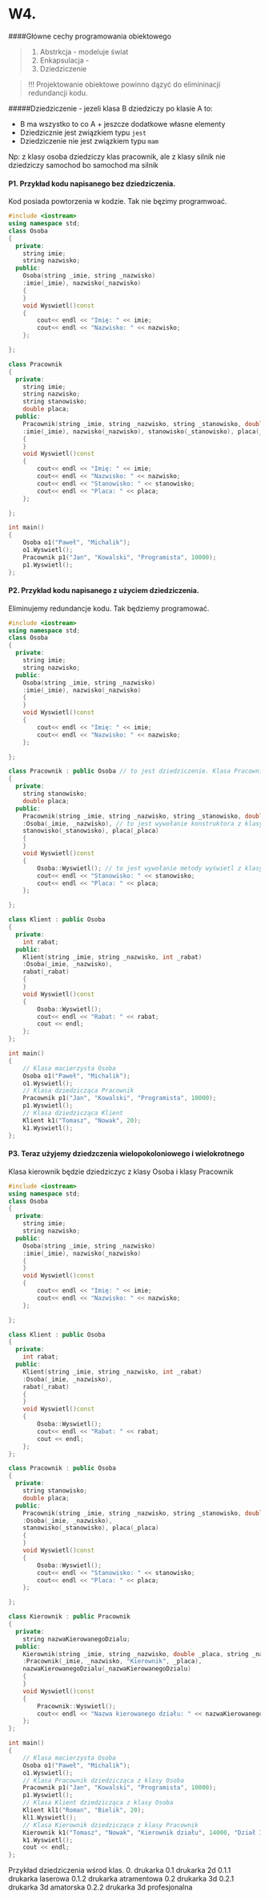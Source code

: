 # W4. 
####Główne cechy programowania obiektowego
> 1. Abstrkcja - modeluje świat
> 2. Enkapsulacja - 
> 3. Dziedziczenie

> !!! Projektowanie obiektowe powinno dązyć do elimininacji redundancji kodu.

#####Dziedziczenie - jezeli klasa B dziedziczy po klasie A to:
* B ma wszystko to co A + jeszcze dodatkowe własne elementy
* Dziedzicznie jest związkiem typu `jest`
* Dziedziczenie nie jest związkiem typu `mam`

Np: z klasy osoba dziedziczy klas pracownik, ale z klasy silnik nie dziedziczy samochod bo samochod ma silnik

#### P1. Przykład kodu napisanego bez dziedziczenia.
Kod posiada powtorzenia w kodzie. Tak nie bęzimy programwoać.
```c++
#include <iostream>
using namespace std;
class Osoba
{
  private:
    string imie;
    string nazwisko;
  public:
    Osoba(string _imie, string _nazwisko)
    :imie(_imie), nazwisko(_nazwisko)
    { 
    }
    void Wyswietl()const
    {
        cout<< endl << "Imię: " << imie;
        cout<< endl << "Nazwisko: " << nazwisko;   
    };

};

class Pracownik
{
  private:
    string imie;
    string nazwisko;
    string stanowisko; 
    double placa;
  public:
    Pracownik(string _imie, string _nazwisko, string _stanowisko, double _placa)
    :imie(_imie), nazwisko(_nazwisko), stanowisko(_stanowisko), placa(_placa)
    { 
    }
    void Wyswietl()const
    {
        cout<< endl << "Imię: " << imie;
        cout<< endl << "Nazwisko: " << nazwisko;
        cout<< endl << "Stanowisko: " << stanowisko;
        cout<< endl << "Placa: " << placa;  
    };

};

int main()
{
    Osoba o1("Paweł", "Michalik");
    o1.Wyswietl();
    Pracownik p1("Jan", "Kowalski", "Programista", 10000);
    p1.Wyswietl();
};
```
#### P2. Przykład kodu napisanego z użyciem dziedziczenia.
Eliminujemy redundancje kodu. Tak będziemy programować.

```c++
#include <iostream>
using namespace std;
class Osoba
{
  private:
    string imie;
    string nazwisko;
  public:
    Osoba(string _imie, string _nazwisko)
    :imie(_imie), nazwisko(_nazwisko)
    { 
    }
    void Wyswietl()const
    {
        cout<< endl << "Imię: " << imie;
        cout<< endl << "Nazwisko: " << nazwisko;   
    };

};

class Pracownik : public Osoba // to jest dziedziczenie. Klasa Pracownik dziedziczy z osoby (bo jest osobą). Pracownik posiada wszystkie elementy klasy Osoba.
{
  private:
    string stanowisko; 
    double placa;
  public:
    Pracownik(string _imie, string _nazwisko, string _stanowisko, double _placa)
    :Osoba(_imie, _nazwisko), // to jest wywołanie konstruktora z klasy Osoba kotre wypełnia imię i nazwisko
    stanowisko(_stanowisko), placa(_placa) 
    { 
    }
    void Wyswietl()const
    {
        Osoba::Wyswietl(); // to jest wywołanie metody wyświetl z klasy osoba czyli wyswietlenie imienia i nazwiska pracownika
        cout<< endl << "Stanowisko: " << stanowisko;
        cout<< endl << "Placa: " << placa;  
    };

};

class Klient : public Osoba 
{
  private:
    int rabat; 
  public:
    Klient(string _imie, string _nazwisko, int _rabat)
    :Osoba(_imie, _nazwisko),
    rabat(_rabat) 
    { 
    }
    void Wyswietl()const
    {
        Osoba::Wyswietl();
        cout<< endl << "Rabat: " << rabat;
        cout << endl;  
    };
};

int main()
{
    // Klasa macierzysta Osoba
    Osoba o1("Paweł", "Michalik");
    o1.Wyswietl();
    // Klasa dziedzicząca Pracownik
    Pracownik p1("Jan", "Kowalski", "Programista", 10000);
    p1.Wyswietl();
    // Klasa dziedzicząca Klient
    Klient k1("Tomasz", "Nowak", 20);
    k1.Wyswietl();
};
```

#### P3. Teraz użyjemy dziedzczenia wielopokoloniowego i wielokrotnego
Klasa kierownik będzie dziedziczyc z klasy Osoba i klasy Pracownik
```c++
#include <iostream>
using namespace std;
class Osoba
{
  private:
    string imie;
    string nazwisko;
  public:
    Osoba(string _imie, string _nazwisko)
    :imie(_imie), nazwisko(_nazwisko)
    { 
    }
    void Wyswietl()const
    {
        cout<< endl << "Imię: " << imie;
        cout<< endl << "Nazwisko: " << nazwisko;
    };

};

class Klient : public Osoba 
{
  private:
    int rabat; 
  public:
    Klient(string _imie, string _nazwisko, int _rabat)
    :Osoba(_imie, _nazwisko),
    rabat(_rabat) 
    { 
    }
    void Wyswietl()const
    {
        Osoba::Wyswietl();
        cout<< endl << "Rabat: " << rabat;
        cout << endl;  
    };
};

class Pracownik : public Osoba 
{
  private:
    string stanowisko; 
    double placa;
  public:
    Pracownik(string _imie, string _nazwisko, string _stanowisko, double _placa)
    :Osoba(_imie, _nazwisko),
    stanowisko(_stanowisko), placa(_placa) 
    { 
    }
    void Wyswietl()const
    {
        Osoba::Wyswietl();
        cout<< endl << "Stanowisko: " << stanowisko;
        cout<< endl << "Placa: " << placa;   
    };

};

class Kierownik : public Pracownik 
{
  private:
    string nazwaKierowanegoDzialu; 
  public:
    Kierownik(string _imie, string _nazwisko, double _placa, string _nazwaKierowanegoDzialu)
    :Pracownik(_imie, _nazwisko, "Kierownik", _placa),
    nazwaKierowanegoDzialu(_nazwaKierowanegoDzialu) 
    { 
    }
    void Wyswietl()const
    {
        Pracownik::Wyswietl();
        cout<< endl << "Nazwa kierowanego działu: " << nazwaKierowanegoDzialu; 
    };
};

int main()
{
    // Klasa macierzysta Osoba
    Osoba o1("Paweł", "Michalik");
    o1.Wyswietl();
    // Klasa Pracownik dziedzicząca z klasy Osoba
    Pracownik p1("Jan", "Kowalski", "Programista", 10000);
    p1.Wyswietl();
    // Klasa Klient dziedzicząca z klasy Osoba
    Klient kl1("Roman", "Bielik", 20);
    kl1.Wyswietl();
    // Klasa Kierownik dziedzicząca z klasy Pracownik
    Kierownik k1("Tomasz", "Nowak", "Kierownik działu", 14000, "Dział IT");
    k1.Wyswietl();
    cout << endl;
};
```

Przykład dziedziczenia wśrod klas.
0. drukarka
0.1 drukarka 2d
0.1.1 drukarka laserowa
0.1.2 drukarka atramentowa
0.2 drukarka 3d
0.2.1 drukarka 3d amatorska
0.2.2 drukarka 3d profesjonalna